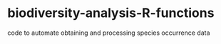 # biodiversity-analysis-R-functions
code to automate obtaining and processing species occurrence data
